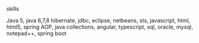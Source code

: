 skills

Java 5, java 6,7,8   hibernate, jdbc, eclipse,  netbeans, sts, javascript, html, html5, spring AOP, java collections, angular, typescript,
sql, oracle, mysql, notepad++, spring boot
